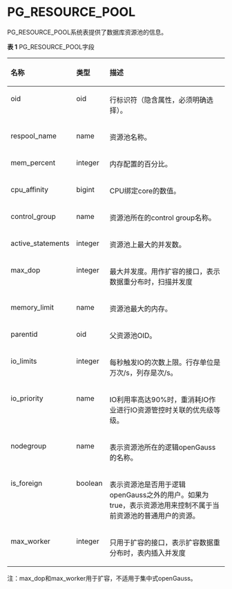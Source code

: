 # PG\_RESOURCE\_POOL<a name="ZH-CN_TOPIC_0289899854"></a>

PG\_RESOURCE\_POOL系统表提供了数据库资源池的信息。

**表 1**  PG\_RESOURCE\_POOL字段

<a name="zh-cn_topic_0283137298_zh-cn_topic_0237122310_zh-cn_topic_0059777874_t8dcfef08b6404870b98fbdb302c1fdd4"></a>
<table><thead align="left"><tr id="zh-cn_topic_0283137298_zh-cn_topic_0237122310_zh-cn_topic_0059777874_rd630b61ff0d244c2bd7aebb7bb781e4f"><th class="cellrowborder" valign="top" width="20.692069206920692%" id="mcps1.2.4.1.1"><p id="zh-cn_topic_0283137298_zh-cn_topic_0237122310_zh-cn_topic_0059777874_add0f31109ec5449ab45ba5855313b0cc"><a name="zh-cn_topic_0283137298_zh-cn_topic_0237122310_zh-cn_topic_0059777874_add0f31109ec5449ab45ba5855313b0cc"></a><a name="zh-cn_topic_0283137298_zh-cn_topic_0237122310_zh-cn_topic_0059777874_add0f31109ec5449ab45ba5855313b0cc"></a>名称</p>
</th>
<th class="cellrowborder" valign="top" width="15.35153515351535%" id="mcps1.2.4.1.2"><p id="zh-cn_topic_0283137298_zh-cn_topic_0237122310_zh-cn_topic_0059777874_a095438fb7c9e411b9b2d60c8a2f028ac"><a name="zh-cn_topic_0283137298_zh-cn_topic_0237122310_zh-cn_topic_0059777874_a095438fb7c9e411b9b2d60c8a2f028ac"></a><a name="zh-cn_topic_0283137298_zh-cn_topic_0237122310_zh-cn_topic_0059777874_a095438fb7c9e411b9b2d60c8a2f028ac"></a>类型</p>
</th>
<th class="cellrowborder" valign="top" width="63.95639563956396%" id="mcps1.2.4.1.3"><p id="zh-cn_topic_0283137298_zh-cn_topic_0237122310_zh-cn_topic_0059777874_aadc6346072e544f78873747197cd7be8"><a name="zh-cn_topic_0283137298_zh-cn_topic_0237122310_zh-cn_topic_0059777874_aadc6346072e544f78873747197cd7be8"></a><a name="zh-cn_topic_0283137298_zh-cn_topic_0237122310_zh-cn_topic_0059777874_aadc6346072e544f78873747197cd7be8"></a>描述</p>
</th>
</tr>
</thead>
<tbody><tr id="zh-cn_topic_0283137298_zh-cn_topic_0237122310_row6333329153619"><td class="cellrowborder" valign="top" width="20.692069206920692%" headers="mcps1.2.4.1.1 "><p id="zh-cn_topic_0283137298_zh-cn_topic_0237122310_p1333112917367"><a name="zh-cn_topic_0283137298_zh-cn_topic_0237122310_p1333112917367"></a><a name="zh-cn_topic_0283137298_zh-cn_topic_0237122310_p1333112917367"></a>oid</p>
</td>
<td class="cellrowborder" valign="top" width="15.35153515351535%" headers="mcps1.2.4.1.2 "><p id="zh-cn_topic_0283137298_zh-cn_topic_0237122310_p1433462923615"><a name="zh-cn_topic_0283137298_zh-cn_topic_0237122310_p1433462923615"></a><a name="zh-cn_topic_0283137298_zh-cn_topic_0237122310_p1433462923615"></a>oid</p>
</td>
<td class="cellrowborder" valign="top" width="63.95639563956396%" headers="mcps1.2.4.1.3 "><p id="zh-cn_topic_0283137298_zh-cn_topic_0237122310_p0334429173619"><a name="zh-cn_topic_0283137298_zh-cn_topic_0237122310_p0334429173619"></a><a name="zh-cn_topic_0283137298_zh-cn_topic_0237122310_p0334429173619"></a>行标识符（隐含属性，必须明确选择）。</p>
</td>
</tr>
<tr id="zh-cn_topic_0283137298_zh-cn_topic_0237122310_zh-cn_topic_0059777874_r17b80fbdda4642dfa8bf3039d2ff903e"><td class="cellrowborder" valign="top" width="20.692069206920692%" headers="mcps1.2.4.1.1 "><p id="zh-cn_topic_0283137298_zh-cn_topic_0237122310_zh-cn_topic_0059777874_a6cc33764812941778b923e3d9224dc0c"><a name="zh-cn_topic_0283137298_zh-cn_topic_0237122310_zh-cn_topic_0059777874_a6cc33764812941778b923e3d9224dc0c"></a><a name="zh-cn_topic_0283137298_zh-cn_topic_0237122310_zh-cn_topic_0059777874_a6cc33764812941778b923e3d9224dc0c"></a>respool_name</p>
</td>
<td class="cellrowborder" valign="top" width="15.35153515351535%" headers="mcps1.2.4.1.2 "><p id="zh-cn_topic_0283137298_zh-cn_topic_0237122310_zh-cn_topic_0059777874_af186fa85bd40424ea68a97a08c4f1043"><a name="zh-cn_topic_0283137298_zh-cn_topic_0237122310_zh-cn_topic_0059777874_af186fa85bd40424ea68a97a08c4f1043"></a><a name="zh-cn_topic_0283137298_zh-cn_topic_0237122310_zh-cn_topic_0059777874_af186fa85bd40424ea68a97a08c4f1043"></a>name</p>
</td>
<td class="cellrowborder" valign="top" width="63.95639563956396%" headers="mcps1.2.4.1.3 "><p id="zh-cn_topic_0283137298_zh-cn_topic_0237122310_zh-cn_topic_0059777874_a5857c991aeea48b2a6da44df50e4fa56"><a name="zh-cn_topic_0283137298_zh-cn_topic_0237122310_zh-cn_topic_0059777874_a5857c991aeea48b2a6da44df50e4fa56"></a><a name="zh-cn_topic_0283137298_zh-cn_topic_0237122310_zh-cn_topic_0059777874_a5857c991aeea48b2a6da44df50e4fa56"></a>资源池名称。</p>
</td>
</tr>
<tr id="zh-cn_topic_0283137298_zh-cn_topic_0237122310_zh-cn_topic_0059777874_re838722085584029bd168fc0dc1a4a95"><td class="cellrowborder" valign="top" width="20.692069206920692%" headers="mcps1.2.4.1.1 "><p id="zh-cn_topic_0283137298_zh-cn_topic_0237122310_zh-cn_topic_0059777874_a3154cfe5ce054bf3919ffdb3c6f87123"><a name="zh-cn_topic_0283137298_zh-cn_topic_0237122310_zh-cn_topic_0059777874_a3154cfe5ce054bf3919ffdb3c6f87123"></a><a name="zh-cn_topic_0283137298_zh-cn_topic_0237122310_zh-cn_topic_0059777874_a3154cfe5ce054bf3919ffdb3c6f87123"></a>mem_percent</p>
</td>
<td class="cellrowborder" valign="top" width="15.35153515351535%" headers="mcps1.2.4.1.2 "><p id="zh-cn_topic_0283137298_zh-cn_topic_0237122310_zh-cn_topic_0059777874_ad4081dc046794f63a72ac38d1c1f4c95"><a name="zh-cn_topic_0283137298_zh-cn_topic_0237122310_zh-cn_topic_0059777874_ad4081dc046794f63a72ac38d1c1f4c95"></a><a name="zh-cn_topic_0283137298_zh-cn_topic_0237122310_zh-cn_topic_0059777874_ad4081dc046794f63a72ac38d1c1f4c95"></a>integer</p>
</td>
<td class="cellrowborder" valign="top" width="63.95639563956396%" headers="mcps1.2.4.1.3 "><p id="zh-cn_topic_0283137298_zh-cn_topic_0237122310_zh-cn_topic_0059777874_adca88be8ae2648cebdc51c07119bdf71"><a name="zh-cn_topic_0283137298_zh-cn_topic_0237122310_zh-cn_topic_0059777874_adca88be8ae2648cebdc51c07119bdf71"></a><a name="zh-cn_topic_0283137298_zh-cn_topic_0237122310_zh-cn_topic_0059777874_adca88be8ae2648cebdc51c07119bdf71"></a>内存配置的百分比。</p>
</td>
</tr>
<tr id="zh-cn_topic_0283137298_zh-cn_topic_0237122310_zh-cn_topic_0059777874_r4fda8d07a6eb4414b381efc1dabad3a8"><td class="cellrowborder" valign="top" width="20.692069206920692%" headers="mcps1.2.4.1.1 "><p id="zh-cn_topic_0283137298_zh-cn_topic_0237122310_zh-cn_topic_0059777874_a33397a1fc6934ce495bf7ec798978d84"><a name="zh-cn_topic_0283137298_zh-cn_topic_0237122310_zh-cn_topic_0059777874_a33397a1fc6934ce495bf7ec798978d84"></a><a name="zh-cn_topic_0283137298_zh-cn_topic_0237122310_zh-cn_topic_0059777874_a33397a1fc6934ce495bf7ec798978d84"></a>cpu_affinity</p>
</td>
<td class="cellrowborder" valign="top" width="15.35153515351535%" headers="mcps1.2.4.1.2 "><p id="zh-cn_topic_0283137298_zh-cn_topic_0237122310_zh-cn_topic_0059777874_a6c3e10f1f27b46e5863e65dab7188622"><a name="zh-cn_topic_0283137298_zh-cn_topic_0237122310_zh-cn_topic_0059777874_a6c3e10f1f27b46e5863e65dab7188622"></a><a name="zh-cn_topic_0283137298_zh-cn_topic_0237122310_zh-cn_topic_0059777874_a6c3e10f1f27b46e5863e65dab7188622"></a>bigint</p>
</td>
<td class="cellrowborder" valign="top" width="63.95639563956396%" headers="mcps1.2.4.1.3 "><p id="zh-cn_topic_0283137298_zh-cn_topic_0237122310_zh-cn_topic_0059777874_abf62cdd6d8324db59b91537fee45b105"><a name="zh-cn_topic_0283137298_zh-cn_topic_0237122310_zh-cn_topic_0059777874_abf62cdd6d8324db59b91537fee45b105"></a><a name="zh-cn_topic_0283137298_zh-cn_topic_0237122310_zh-cn_topic_0059777874_abf62cdd6d8324db59b91537fee45b105"></a>CPU绑定core的数值。</p>
</td>
</tr>
<tr id="zh-cn_topic_0283137298_zh-cn_topic_0237122310_zh-cn_topic_0059777874_r45bbac7a98354b6f9e79bc4f145adfa9"><td class="cellrowborder" valign="top" width="20.692069206920692%" headers="mcps1.2.4.1.1 "><p id="zh-cn_topic_0283137298_zh-cn_topic_0237122310_zh-cn_topic_0059777874_a7b58155cb3e64fd6b1852c500d3453d9"><a name="zh-cn_topic_0283137298_zh-cn_topic_0237122310_zh-cn_topic_0059777874_a7b58155cb3e64fd6b1852c500d3453d9"></a><a name="zh-cn_topic_0283137298_zh-cn_topic_0237122310_zh-cn_topic_0059777874_a7b58155cb3e64fd6b1852c500d3453d9"></a>control_group</p>
</td>
<td class="cellrowborder" valign="top" width="15.35153515351535%" headers="mcps1.2.4.1.2 "><p id="zh-cn_topic_0283137298_zh-cn_topic_0237122310_zh-cn_topic_0059777874_a2d254a3346e14e76ad19de19f9b57420"><a name="zh-cn_topic_0283137298_zh-cn_topic_0237122310_zh-cn_topic_0059777874_a2d254a3346e14e76ad19de19f9b57420"></a><a name="zh-cn_topic_0283137298_zh-cn_topic_0237122310_zh-cn_topic_0059777874_a2d254a3346e14e76ad19de19f9b57420"></a>name</p>
</td>
<td class="cellrowborder" valign="top" width="63.95639563956396%" headers="mcps1.2.4.1.3 "><p id="zh-cn_topic_0283137298_zh-cn_topic_0237122310_zh-cn_topic_0059777874_a2e739a3e9e304ca780f29c34d4aa4889"><a name="zh-cn_topic_0283137298_zh-cn_topic_0237122310_zh-cn_topic_0059777874_a2e739a3e9e304ca780f29c34d4aa4889"></a><a name="zh-cn_topic_0283137298_zh-cn_topic_0237122310_zh-cn_topic_0059777874_a2e739a3e9e304ca780f29c34d4aa4889"></a>资源池所在的control group名称。</p>
</td>
</tr>
<tr id="zh-cn_topic_0283137298_zh-cn_topic_0237122310_zh-cn_topic_0059777874_raba8f237ca4a4ce18b15070bab9d2e34"><td class="cellrowborder" valign="top" width="20.692069206920692%" headers="mcps1.2.4.1.1 "><p id="zh-cn_topic_0283137298_zh-cn_topic_0237122310_zh-cn_topic_0059777874_ac0f9460f4da249299d36389fa0bd6193"><a name="zh-cn_topic_0283137298_zh-cn_topic_0237122310_zh-cn_topic_0059777874_ac0f9460f4da249299d36389fa0bd6193"></a><a name="zh-cn_topic_0283137298_zh-cn_topic_0237122310_zh-cn_topic_0059777874_ac0f9460f4da249299d36389fa0bd6193"></a>active_statements</p>
</td>
<td class="cellrowborder" valign="top" width="15.35153515351535%" headers="mcps1.2.4.1.2 "><p id="zh-cn_topic_0283137298_zh-cn_topic_0237122310_zh-cn_topic_0059777874_af7e47fad4d4f44c1b69bb39f07b085a4"><a name="zh-cn_topic_0283137298_zh-cn_topic_0237122310_zh-cn_topic_0059777874_af7e47fad4d4f44c1b69bb39f07b085a4"></a><a name="zh-cn_topic_0283137298_zh-cn_topic_0237122310_zh-cn_topic_0059777874_af7e47fad4d4f44c1b69bb39f07b085a4"></a>integer</p>
</td>
<td class="cellrowborder" valign="top" width="63.95639563956396%" headers="mcps1.2.4.1.3 "><p id="zh-cn_topic_0283137298_zh-cn_topic_0237122310_zh-cn_topic_0059777874_adc1fbf3d114344c08e8bb9fed4e9e676"><a name="zh-cn_topic_0283137298_zh-cn_topic_0237122310_zh-cn_topic_0059777874_adc1fbf3d114344c08e8bb9fed4e9e676"></a><a name="zh-cn_topic_0283137298_zh-cn_topic_0237122310_zh-cn_topic_0059777874_adc1fbf3d114344c08e8bb9fed4e9e676"></a>资源池上最大的并发数。</p>
</td>
</tr>
<tr id="zh-cn_topic_0283137298_zh-cn_topic_0237122310_zh-cn_topic_0059777874_rddff6e46835b40ed8383c43e7a4302c9"><td class="cellrowborder" valign="top" width="20.692069206920692%" headers="mcps1.2.4.1.1 "><p id="zh-cn_topic_0283137298_zh-cn_topic_0237122310_zh-cn_topic_0059777874_a32afd332b52f4148a758e8cea31c6b14"><a name="zh-cn_topic_0283137298_zh-cn_topic_0237122310_zh-cn_topic_0059777874_a32afd332b52f4148a758e8cea31c6b14"></a><a name="zh-cn_topic_0283137298_zh-cn_topic_0237122310_zh-cn_topic_0059777874_a32afd332b52f4148a758e8cea31c6b14"></a>max_dop</p>
</td>
<td class="cellrowborder" valign="top" width="15.35153515351535%" headers="mcps1.2.4.1.2 "><p id="zh-cn_topic_0283137298_zh-cn_topic_0237122310_zh-cn_topic_0059777874_a9719327597064a6eac56628754c18a58"><a name="zh-cn_topic_0283137298_zh-cn_topic_0237122310_zh-cn_topic_0059777874_a9719327597064a6eac56628754c18a58"></a><a name="zh-cn_topic_0283137298_zh-cn_topic_0237122310_zh-cn_topic_0059777874_a9719327597064a6eac56628754c18a58"></a>integer</p>
</td>
<td class="cellrowborder" valign="top" width="63.95639563956396%" headers="mcps1.2.4.1.3 "><p id="zh-cn_topic_0283137298_zh-cn_topic_0237122310_zh-cn_topic_0059777874_a111002a050ec4c92a3f01d5391d5cedb"><a name="zh-cn_topic_0283137298_zh-cn_topic_0237122310_zh-cn_topic_0059777874_a111002a050ec4c92a3f01d5391d5cedb"></a><a name="zh-cn_topic_0283137298_zh-cn_topic_0237122310_zh-cn_topic_0059777874_a111002a050ec4c92a3f01d5391d5cedb"></a>最大并发度。用作扩容的接口，表示数据重分布时，扫描并发度</p>
</td>
</tr>
<tr id="zh-cn_topic_0283137298_zh-cn_topic_0237122310_zh-cn_topic_0059777874_r86ed7df9c2444b59afbbe822690632a1"><td class="cellrowborder" valign="top" width="20.692069206920692%" headers="mcps1.2.4.1.1 "><p id="zh-cn_topic_0283137298_zh-cn_topic_0237122310_zh-cn_topic_0059777874_a72fa4abc75e743a3a4c9d481b7945b17"><a name="zh-cn_topic_0283137298_zh-cn_topic_0237122310_zh-cn_topic_0059777874_a72fa4abc75e743a3a4c9d481b7945b17"></a><a name="zh-cn_topic_0283137298_zh-cn_topic_0237122310_zh-cn_topic_0059777874_a72fa4abc75e743a3a4c9d481b7945b17"></a>memory_limit</p>
</td>
<td class="cellrowborder" valign="top" width="15.35153515351535%" headers="mcps1.2.4.1.2 "><p id="zh-cn_topic_0283137298_zh-cn_topic_0237122310_zh-cn_topic_0059777874_a693c7d192fe74fa38f277246972889c0"><a name="zh-cn_topic_0283137298_zh-cn_topic_0237122310_zh-cn_topic_0059777874_a693c7d192fe74fa38f277246972889c0"></a><a name="zh-cn_topic_0283137298_zh-cn_topic_0237122310_zh-cn_topic_0059777874_a693c7d192fe74fa38f277246972889c0"></a>name</p>
</td>
<td class="cellrowborder" valign="top" width="63.95639563956396%" headers="mcps1.2.4.1.3 "><p id="zh-cn_topic_0283137298_zh-cn_topic_0237122310_zh-cn_topic_0059777874_a22de0e9072934989a229f63dbbee58e7"><a name="zh-cn_topic_0283137298_zh-cn_topic_0237122310_zh-cn_topic_0059777874_a22de0e9072934989a229f63dbbee58e7"></a><a name="zh-cn_topic_0283137298_zh-cn_topic_0237122310_zh-cn_topic_0059777874_a22de0e9072934989a229f63dbbee58e7"></a>资源池最大的内存。</p>
</td>
</tr>
<tr id="zh-cn_topic_0283137298_zh-cn_topic_0237122310_row58121618143812"><td class="cellrowborder" valign="top" width="20.692069206920692%" headers="mcps1.2.4.1.1 "><p id="zh-cn_topic_0283137298_zh-cn_topic_0237122310_p53332520143812"><a name="zh-cn_topic_0283137298_zh-cn_topic_0237122310_p53332520143812"></a><a name="zh-cn_topic_0283137298_zh-cn_topic_0237122310_p53332520143812"></a>parentid</p>
</td>
<td class="cellrowborder" valign="top" width="15.35153515351535%" headers="mcps1.2.4.1.2 "><p id="zh-cn_topic_0283137298_zh-cn_topic_0237122310_p24966863143812"><a name="zh-cn_topic_0283137298_zh-cn_topic_0237122310_p24966863143812"></a><a name="zh-cn_topic_0283137298_zh-cn_topic_0237122310_p24966863143812"></a>oid</p>
</td>
<td class="cellrowborder" valign="top" width="63.95639563956396%" headers="mcps1.2.4.1.3 "><p id="zh-cn_topic_0283137298_zh-cn_topic_0237122310_p9050014143812"><a name="zh-cn_topic_0283137298_zh-cn_topic_0237122310_p9050014143812"></a><a name="zh-cn_topic_0283137298_zh-cn_topic_0237122310_p9050014143812"></a>父资源池OID。</p>
</td>
</tr>
<tr id="zh-cn_topic_0283137298_zh-cn_topic_0237122310_row11151648203813"><td class="cellrowborder" valign="top" width="20.692069206920692%" headers="mcps1.2.4.1.1 "><p id="zh-cn_topic_0283137298_zh-cn_topic_0237122310_p1416194883819"><a name="zh-cn_topic_0283137298_zh-cn_topic_0237122310_p1416194883819"></a><a name="zh-cn_topic_0283137298_zh-cn_topic_0237122310_p1416194883819"></a>io_limits</p>
</td>
<td class="cellrowborder" valign="top" width="15.35153515351535%" headers="mcps1.2.4.1.2 "><p id="zh-cn_topic_0283137298_zh-cn_topic_0237122310_p15163485384"><a name="zh-cn_topic_0283137298_zh-cn_topic_0237122310_p15163485384"></a><a name="zh-cn_topic_0283137298_zh-cn_topic_0237122310_p15163485384"></a>integer</p>
</td>
<td class="cellrowborder" valign="top" width="63.95639563956396%" headers="mcps1.2.4.1.3 "><p id="zh-cn_topic_0283137298_zh-cn_topic_0237122310_p12639142783918"><a name="zh-cn_topic_0283137298_zh-cn_topic_0237122310_p12639142783918"></a><a name="zh-cn_topic_0283137298_zh-cn_topic_0237122310_p12639142783918"></a>每秒触发IO的次数上限。行存单位是万次/s，列存是次/s。</p>
</td>
</tr>
<tr id="zh-cn_topic_0283137298_zh-cn_topic_0237122310_row033313103404"><td class="cellrowborder" valign="top" width="20.692069206920692%" headers="mcps1.2.4.1.1 "><p id="zh-cn_topic_0283137298_zh-cn_topic_0237122310_p19333410134015"><a name="zh-cn_topic_0283137298_zh-cn_topic_0237122310_p19333410134015"></a><a name="zh-cn_topic_0283137298_zh-cn_topic_0237122310_p19333410134015"></a>io_priority</p>
</td>
<td class="cellrowborder" valign="top" width="15.35153515351535%" headers="mcps1.2.4.1.2 "><p id="zh-cn_topic_0283137298_zh-cn_topic_0237122310_p33338107400"><a name="zh-cn_topic_0283137298_zh-cn_topic_0237122310_p33338107400"></a><a name="zh-cn_topic_0283137298_zh-cn_topic_0237122310_p33338107400"></a>name</p>
</td>
<td class="cellrowborder" valign="top" width="63.95639563956396%" headers="mcps1.2.4.1.3 "><p id="zh-cn_topic_0283137298_zh-cn_topic_0237122310_p533491074015"><a name="zh-cn_topic_0283137298_zh-cn_topic_0237122310_p533491074015"></a><a name="zh-cn_topic_0283137298_zh-cn_topic_0237122310_p533491074015"></a>IO利用率高达90%时，重消耗IO作业进行IO资源管控时关联的优先级等级。</p>
</td>
</tr>
<tr id="zh-cn_topic_0283137298_zh-cn_topic_0237122310_row1085491712242"><td class="cellrowborder" valign="top" width="20.692069206920692%" headers="mcps1.2.4.1.1 "><p id="zh-cn_topic_0283137298_zh-cn_topic_0237122310_p118549175249"><a name="zh-cn_topic_0283137298_zh-cn_topic_0237122310_p118549175249"></a><a name="zh-cn_topic_0283137298_zh-cn_topic_0237122310_p118549175249"></a>nodegroup</p>
</td>
<td class="cellrowborder" valign="top" width="15.35153515351535%" headers="mcps1.2.4.1.2 "><p id="zh-cn_topic_0283137298_zh-cn_topic_0237122310_p178551172245"><a name="zh-cn_topic_0283137298_zh-cn_topic_0237122310_p178551172245"></a><a name="zh-cn_topic_0283137298_zh-cn_topic_0237122310_p178551172245"></a>name</p>
</td>
<td class="cellrowborder" valign="top" width="63.95639563956396%" headers="mcps1.2.4.1.3 "><p id="zh-cn_topic_0283137298_zh-cn_topic_0237122310_p885521712410"><a name="zh-cn_topic_0283137298_zh-cn_topic_0237122310_p885521712410"></a><a name="zh-cn_topic_0283137298_zh-cn_topic_0237122310_p885521712410"></a>表示资源池所在的逻辑<span id="text179123126198"><a name="text179123126198"></a><a name="text179123126198"></a>openGauss</span>的名称。</p>
</td>
</tr>
<tr id="zh-cn_topic_0283137298_zh-cn_topic_0237122310_row731531942417"><td class="cellrowborder" valign="top" width="20.692069206920692%" headers="mcps1.2.4.1.1 "><p id="zh-cn_topic_0283137298_zh-cn_topic_0237122310_p143171619182414"><a name="zh-cn_topic_0283137298_zh-cn_topic_0237122310_p143171619182414"></a><a name="zh-cn_topic_0283137298_zh-cn_topic_0237122310_p143171619182414"></a>is_foreign</p>
</td>
<td class="cellrowborder" valign="top" width="15.35153515351535%" headers="mcps1.2.4.1.2 "><p id="zh-cn_topic_0283137298_zh-cn_topic_0237122310_p1131721932419"><a name="zh-cn_topic_0283137298_zh-cn_topic_0237122310_p1131721932419"></a><a name="zh-cn_topic_0283137298_zh-cn_topic_0237122310_p1131721932419"></a>boolean</p>
</td>
<td class="cellrowborder" valign="top" width="63.95639563956396%" headers="mcps1.2.4.1.3 "><p id="zh-cn_topic_0283137298_zh-cn_topic_0237122310_p20317101910244"><a name="zh-cn_topic_0283137298_zh-cn_topic_0237122310_p20317101910244"></a><a name="zh-cn_topic_0283137298_zh-cn_topic_0237122310_p20317101910244"></a>表示资源池是否用于逻辑<span id="text9895338174717"><a name="text9895338174717"></a><a name="text9895338174717"></a>openGauss</span>之外的用户。如果为true，表示资源池用来控制不属于当前资源池的普通用户的资源。</p>
</td>
</tr>
<tr id="row1925802913592"><td class="cellrowborder" valign="top" width="20.692069206920692%" headers="mcps1.2.4.1.1 "><p id="p9258102917593"><a name="p9258102917593"></a><a name="p9258102917593"></a>max_worker</p>
</td>
<td class="cellrowborder" valign="top" width="15.35153515351535%" headers="mcps1.2.4.1.2 "><p id="p10258429195920"><a name="p10258429195920"></a><a name="p10258429195920"></a>integer</p>
</td>
<td class="cellrowborder" valign="top" width="63.95639563956396%" headers="mcps1.2.4.1.3 "><p id="p3259182915592"><a name="p3259182915592"></a><a name="p3259182915592"></a>只用于扩容的接口，表示扩容数据重分布时，表内插入并发度</p>
</td>
</tr>
</tbody>
</table>

注：max\_dop和max\_worker用于扩容，不适用于集中式openGauss。

